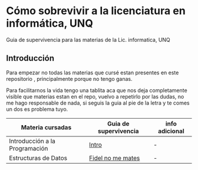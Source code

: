 # Cómo sobrevivir a la licenciatura en informática, UNQ
Guia de supervivencia para las materias de la Lic. informatica, UNQ


## Introducción
Para empezar no todas las materias que cursé estan presentes en este repositorio , principalmente porque no tengo ganas.

Para facilitarnos la vida tengo una tablita aca que nos deja completamente visible que materias estan en el repo, vuelvo a repetirlo por las dudas, no me hago responsable de nada, si seguis la guia al pie de la letra y te comes un dos es problema tuyo.

| Materia cursadas| Guia de supervivencia | info adicional |
|----------------|----------------|----------------|
| Introducción a la Programación   |[Intro](https://github.com/PullolilEzequiel/HowToSurvive_LI_UNQ/blob/main/materias/intro.md)|-|
| Estructuras de Datos   |[Fidel no me mates](https://github.com/PullolilEzequiel/HowToSurvive_LI_UNQ/materias/EstrD)|-|


